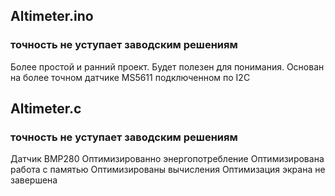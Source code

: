 ## Altimeter.ino
### точность не уступает заводским решениям
Более простой и ранний проект. Будет полезен для понимания.
Основан на более точном датчике MS5611 подключенном по I2C

## Altimeter.c
### точность не уступает заводским решениям
Датчик BMP280
Оптимизированно энергопотребление
Оптимизирована работа с памятью
Оптимизированы вычисления
Оптимизация экрана не завершена